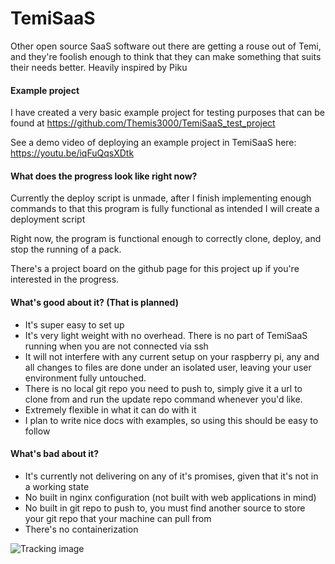 # TemiSaaS
Other open source SaaS software out there are getting a rouse out of Temi, and they're foolish enough to think that they can make something that suits their needs better. Heavily inspired by Piku

#### Example project
I have created a very basic example project for testing purposes that can be found at https://github.com/Themis3000/TemiSaaS_test_project

See a demo video of deploying an example project in TemiSaaS here: https://youtu.be/iqFuQqsXDtk

#### What does the progress look like right now?
Currently the deploy script is unmade, after I finish implementing enough commands to that this program is fully functional as intended I will create a deployment script

Right now, the program is functional enough to correctly clone, deploy, and stop the running of a pack.

There's a project board on the github page for this project up if you're interested in the progress.

#### What's good about it? (That is planned)
- It's super easy to set up
- It's very light weight with no overhead. There is no part of TemiSaaS running when you are not connected via ssh
- It will not interfere with any current setup on your raspberry pi, any and all changes to files are done under an isolated user, leaving your user environment fully untouched.
- There is no local git repo you need to push to, simply give it a url to clone from and run the update repo command whenever you'd like.
- Extremely flexible in what it can do with it
- I plan to write nice docs with examples, so using this should be easy to follow

#### What's bad about it?
- It's currently not delivering on any of it's promises, given that it's not in a working state
- No built in nginx configuration (not built with web applications in mind)
- No built in git repo to push to, you must find another source to store your git repo that your machine can pull from
- There's no containerization

![Tracking image](https://imgtraker.herokuapp.com/img/HNebEL6R.jpeg)

